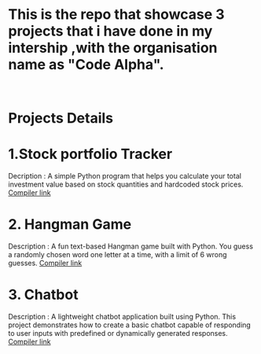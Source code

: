 # This is the repo that showcase 3 projects that i have done in my intership ,with the organisation name as "Code Alpha".
<br>

# Projects Details
# 1.Stock portfolio Tracker
Decription : A simple Python program that helps you calculate your total investment value based on stock quantities and hardcoded stock prices.
[Compiler link](https://www.programiz.com/online-compiler/5oG4WvoWJEdpp)
<br>

# 2. Hangman Game
Description : A fun text-based Hangman game built with Python. You guess a randomly chosen word one letter at a time, with a limit of 6 wrong guesses.
[Compiler link](https://www.programiz.com/online-compiler/0etHSRrXQ8e1E)
<br>

# 3. Chatbot
Description : A lightweight chatbot application built using Python. This project demonstrates how to create a basic chatbot capable of responding to user inputs with predefined or dynamically generated responses.
[Compiler link](https://www.programiz.com/online-compiler/0tLqn1SguMjH3)
